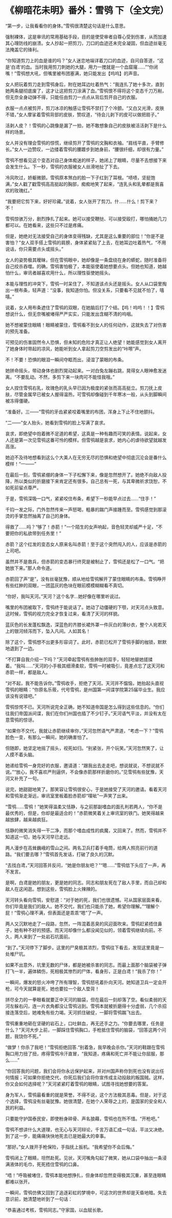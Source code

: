 # 《柳暗花未明》番外：雪鸮 下（全文完）

“第一步，让我看看你的身体。”雪鸮很清楚这句话是什么意思。

强制裸体，这是审讯的常用基础手段，目的是使受审者自尊心受到伤害，从而加速其心理防线的崩溃。女人抄起一把剪刀，刀口的血迹还未完全凝固，但血迹丝毫无法掩盖它的锋利。

“你知道剪刀上的血是谁的吗？”女人迷恋地端详着刀口的血迹，自问自答道，“这是‘白鸢’的血。当时我用剪刀刺她的大腿，用力一搅就是一个血窟窿……”“你闭嘴！”雪鸮想大吼，但嘴里被布团塞满，她只能发出【呜呜】的声音。

女人把玩着剪刀走到雪鸮身后，附在她耳边吐着热气：“我连扎了她十多次，直到她两条腿彻底废了，这才让这把剪刀涂满了血。”雪鸮恨不得将这个变态千刀万剐，但无奈全身动弹不得，只能任由剪刀一点点从背后剪开自己的衣服。

衣服一点点被剪开，剪刀冰凉的触感让雪鸮不禁打了个冷颤。“又白又光滑，皮肤不错，”女人摩挲着雪鸮背部的皮肤，赞叹道，“待会儿剥下的皮可以做把扇子。”

活剥人皮？！雪鸮的心跳像是漏了一拍，她不敢想象自己的皮肤被活活剥下是什么样的场景。

女人并没有理会雪鸮的惊慌，继续剪开了雪鸮的文胸和衣袖。“肩线平直，手臂修长。”女人一边赞叹，一边搂着雪鸮的腰踱步到她身前，“腰很纤细，却很有力量。”

雪鸮不想看见这个变态对自己身体痴迷的样子，她闭上了眼睛，尽量不去想接下来会发生什么。下一秒，雪鸮的衣服被女人丝滑地扯了下去。

冷风吹过，娇躯微颤。雪鸮原本煞白的脸一下子红到了耳根。“啧啧，坚挺饱满，”女人戳了戳雪鸮高高挺起的胸部，痴痴地笑了起来，“连乳头和乳晕都是我喜欢的玫瑰红。”

“我要把它剪下来，好好珍藏。”说着，女人张开了剪刀。什……什么！剪下来？不！

雪鸮惊骇万分，剧烈挣扎了起来。她可以接受鞭挞、可以接受殴打，哪怕捅她几刀都可以。在她看来，这些只不过是疼痛。

但是，她绝对无法接受自己的身体变得残缺，尤其是这么重要的部位！“你是不是害怕？”女人双手搭上雪鸮的肩膀，身体紧紧贴了上去，在她耳边吐着热气，“不用说话，你只需要点头或摇头。”

女人的姿势极其暧昧，但在雪鸮眼中，她却像是一条盘绕在身的蟒蛇，随时准备将自己绞杀吞噬。的确，雪鸮害怕极了，本能驱使着她想要点头。但她也知道，她越怕什么，审讯者越喜欢用什么，所以理性驱使她摇头。

本能与理性的冲突下，雪鸮一时呆住了，不知道该点头还是摇头。女人从口袋里掏出一根布条，轻声道：“没事，我知道你怕。但没关系，只要看不见就不怕了，嘻嘻。”

说着，女人用布条遮住了雪鸮的双眼，在她脑后打了个结。【呜！呜呜！！】雪鸮想说什么，但无奈嘴被堵得严严实实，只能发出含糊不清的呜咽。

她不想被蒙住眼睛！眼睛被蒙住，雪鸮看不到女人的任何动作，这就失去了对伤害的预先准备。

可预见的伤害固然令人恐惧，但未知的危险才真正让人绝望！她能感觉到女人离开了她身体时带起的凉风，她能听到女人拿起剪刀空剪发出的“咔嚓”声。

不！不要！恐惧的眼泪一瞬间夺眶而出，浸湿了蒙眼的布条。

她拼命摇头，带动身体也剧烈晃动起来。一对白兔左蹦右跳，晃得女人眼神愈发迷离。“不要乱动。不然，多剪下来一块肉可不能怪我哦。”

女人捏住雪鸮右乳，玫瑰色的乳头早已因为极度的紧张而高高挺立。剪刀抚上皮肤，尽管金属早已被女人握得温热，可雪鸮却像碰到千年寒冰一般，从头到脚瞬间被冻得僵硬。

“准备好。三——”雪鸮的牙齿紧紧咬着嘴里的布团，浑身上下止不住地颤抖。

“二——”女人抬头，她看到雪鸮的脸上写满了哀求。

哀求，即绝望中抱着微不足道的希望，这真是一种有趣而可笑的表情。说起来，女人还是第一次见雪鸮这番可怜的模样。但雪鸮越是哀求，她内心的虐待欲望就越发高涨。

她迫不及待地想看到这么个大美人在无穷无尽的恐惧和绝望中彻底沉沦会是番什么模样！“一——”

在最后一刻，雪鸮紧绷的身体一下子松懈下来，像是忽然想开了。她绝不向敌人投降，所以类似的折磨接下来肯定还有很多。自己总有一死，与其卑微祈求饶恕，不如死前留点尊严。

于是，雪鸮深吸一口气，紧紧咬住布条，希望下一秒能早点过去……“住手！”

千钧一发之际，门外忽然传来一声怒喝，粗暴的踹门声接踵而至。雪鸮感觉到那滚烫的手掌忽然抽离了自己的身体。

得救了……吗？“够了！赤箭！”一个陌生的女声响起，音色轻灵却威严十足，“不要把你的私欲带到任务里！”

赤箭？这个红发的变态女人原来名叫赤箭！至于这个突然闯入的人，应该是赤箭的上司吧。

虽然并不是救兵，但赤箭的变态暴行终究是被制止了，雪鸮还是松了一口气。“把她放下来。”那人命令道。

赤箭回了声“是”，没有丝毫犹豫，顺从地给雪鸮解开了蒙住眼睛的布条。雪鸮睁开有些红肿的双眼，一团蓝灰的色块在眼前模模糊糊看不真切。

“你好，我叫天河。”天河？这个名字…她好像在哪里听说过。

嘴里的布团被取下，雪鸮终于能说话了。她动了动僵硬的下颚，对天河点头致意。这时候，雪鸮的视力完全才恢复过来，看清了天河的样貌。

蓝灰色的长发蓬松飘逸，深蓝色的齐膝长裙外罩一件灰白的薄纱衣，整个人宛若天上的银河倾泻而下，坠入凡间。人如其名！

除了这个，雪鸮想不出更多形容词了。此时，赤箭已松开了雪鸮手脚的枷锁，默默地退到了一边。

“不打算自我介绍一下吗？”天河牵起雪鸮有些肿胀的双手，轻轻地替她搓揉着。“我叫……”天河的小手极其细滑柔软，雪鸮一时被吸引，竟差点忘了这天河和赤箭一样，都是敌人。

“对不起，我不能告诉你。”雪鸮收手，拒绝了天河。天河并不愠恼，她抬起头直视雪鸮的眼睛：“你原名乐筱，代号雪鸮，是州国第一间谍学院第25届毕业生。我应该没有说错吧。”

雪鸮惊愕不已。天河所说完全正确，她不知道帝国是怎么得到这些信息的。“你们往我们帝国派间谍，我们在你们州国也插了不少钉子。”天河语气平淡，并没有太在意雪鸮的惊讶。

“如果你不交代，我就让赤箭继续审你，”天河忽然语气严肃道，“考虑一下？”雪鸮脸色一变，有那么一瞬间，她的确害怕了。

但随即，她坚定地摇了摇头，视死如归。“别紧张，开个玩笑。”天河忽然笑了，让人摸不着头脑。

她递给雪鸮一身完好的衣服，邀请道：“跟我出去走走吧，想说就说，不想说就不说。”“放心，我不喜欢严刑逼供，不会像赤箭那样折磨你的。”见雪鸮有些犹豫，天河又补充了一句。

说完，她甜甜地笑了。那笑容让雪鸮很安心，于是她接受了天河的邀请。看着天河和雪鸮渐走渐远，审讯室里板着脸赤箭却“噗呲”一声笑了出来。

“雪鸮……雪鸮！”她笑得温柔又恬静，与之前那副嗜血的面孔判若两人，“你不是最优秀的，但是，你却是最适合的！”赤箭微笑着关上审讯室的铁门。她笑得越来越放肆，越来越疯狂。

恬静的微笑消失得一干二净，而那个嗜血成性的疯魔，又回来了。然而，雪鸮并不知道这一切，她与天河早已走远。

两人漫步在高耸巍峨的雪山之间。两名卫兵打着手电筒，给两人照亮前行的道路。“我们要去哪？”雪鸮首先发话，打破了良久的沉默。

“去找白鸢，”天河回答并反问，“她是你朋友吧？”“嗯……”雪鸮低下头应了一声，再不发言。

是啊，白鸢是她的朋友，更是她的同志。同志和朋友死在了敌人手里，而自己却和敌人在这闲逛。想到这些，雪鸮脸上火辣辣的。

天河转头看向雪鸮，安慰道：“对于她的死，我们也很遗憾。可从国家层面来看，你们毕竟是我们的敌人。她不交代，我们也只能杀了她，希望你理解。”“理解个屁！”雪鸮心理不满，但表面还是乖乖“嗯”了一声。

两人又沉默地走了一段路，忽然，一阵混着恶臭的风迎面吹来。雪鸮赶紧捂住鼻子，她有种不好的预感。而天河却像什么都没闻见似的，领着雪鸮继续向前。不久，两人来到了一处岩石坑面前。

“到了。”天河停下了脚步。这里的尸臭极其浓烈，雪鸮往下看去，发现这里竟是一处堆尸坑。

如果不出意外，坑里无数的尸体，都是她被杀害的同志。而最上面那个脑袋被子弹打飞一半，遍体鳞伤，死相极其惨烈的尸体，看身形，正是白鸢！“我杀了你！”

一瞬间，爆发的怒火冲垮了所有理智，雪鸮怒吼着扑向天河。她知道卫兵一定会开枪，可今天就算是死，她也要拉一个敌人垫背！

拼尽全力的一拳眼看就要正中天河的脑袋，但在最后一刻却落了空。看似柔弱的天河左躲右闪，连一片衣角都没让雪鸮沾到。雪鸮本就被折磨得十分虚弱，几个杀招接连落空后，她难免有些力竭。天河抓住破绽，一脚将雪鸮踹飞出去。

雪鸮重重地砸在坚硬的岩石上，口吐鲜血，再无还手之力。“你要去哪里，任务是什么？”天河大步上前，一脚踩住雪鸮胸口，手枪抵住雪鸮的脑袋，“回答这两个问题，我饶你不死。”

“做梦！你杀了我吧！”雪鸮拒绝回答.“别着急，我早晚会杀你。”天河的鞋跟在雪鸮胸口用力扭了扭，疼得雪鸮冷汗直冒，“我知道，疼痛和死亡并不能让你屈服，那么……”

“你回答我的问题，我们会将你永远保护起来，并对州国声称你到死也没有说出任何情报；可如果你拒绝交代，你死后我们会将你宣传成主动投敌的叛国贼。这样，你又会如何选择呢？”天河紧紧盯着雪鸮的眼睛，试图寻找她想要的答案。

身为军人，雪鸮最看重的就是荣誉。不得不说，这个方法极其恶毒。但是，对于这个选择，雪鸮没有丝毫犹豫。她很清楚，在她个人荣辱之上的，是国家的安全和人民的利益。

只要能守护国泰民安，即使粉身碎骨、声名狼藉，雪鸮也在所不惜。“开枪吧。”

雪鸮不想讲什么大道理，也无心与天河辩论，千言万语汇成一句话，平淡又决绝。到了这一步，能痛痛快快地死去已是她最大的幸事。

“那好。”女人拨开手枪保险，手指抚上扳机。“我希望你不会后悔。”

雪鸮闭上了眼睛，坦然赴死。见状，天河嘴角勾起了微笑，她从口袋中抽出一条浸满液体的毛巾，死死捂住雪鸮的口鼻。

“唔！”呼吸被堵住，雪鸮本能地想挣扎，但身体却忽然变得极其沉重，甚至连眼睛都难以张开。

一瞬间，雪鸮仿佛又回到了追逐彩虹的梦境中，可这次的世界却是天昏地暗。失去意识前，她清楚地听到了一句话：

“恭喜通过考核，雪鸮同志。”守家国，以血赋长歌。

